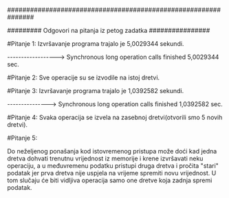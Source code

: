 ﻿###############################################################

######### Odgovori na pitanja iz petog zadatka ################

#Pitanje 1:
Izvršavanje programa trajalo je 5,0029344 sekundi. 

------------------> Synchronous long operation calls finished 5,0029344 sec.

#Pitanje 2:
Sve operacije su se izvodile na istoj dretvi.

#Pitanje 3:
Izvršavanje programa trajalo je 1,0392582 sekundi.

---------------> Synchronous long operation calls finished 1,0392582 sec.

#Pitanje 4:
Svaka operacija se izvela na zasebnoj dretvi(otvorili smo 5 novih dretvi).

#Pitanje 5:

Do neželjenog ponašanja kod istovremenog pristupa može doći kad jedna dretva dohvati trenutnu vrijednost iz memorije i 
krene izvršavati neku operaciju, a u međuvremenu podatku pristupi druga dretva i pročita "stari" podatak jer prva dretva nije uspjela na vrijeme spremiti novu vrijednost. 
U tom slučaju će biti vidljiva operacija samo one dretve koja zadnja spremi podatak.   